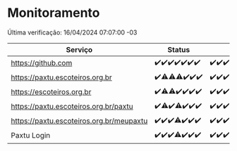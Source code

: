 # Monitoramento

Última verificação: 16/04/2024 07:07:00 -03

|Serviço|Status|Últimas 24h|
|---|---|---|
|https://github.com|<span title="2024-04-09: OK=24">✔️</span><span title="2024-04-10: OK=24">✔️</span><span title="2024-04-11: OK=24">✔️</span><span title="2024-04-12: OK=24">✔️</span><span title="2024-04-13: OK=24">✔️</span><span title="2024-04-14: OK=10">✔️</span><span title="2024-04-15: OK=8">✔️</span>|<span title="15/04/2024 08:02:00 -03 : 200">✔️</span><span title="15/04/2024 09:12:00 -03 : 200">✔️</span><span title="15/04/2024 10:08:00 -03 : 200">✔️</span><span title="15/04/2024 11:04:00 -03 : 200">✔️</span><span title="15/04/2024 12:04:00 -03 : 200">✔️</span><span title="15/04/2024 13:07:00 -03 : 200">✔️</span><span title="15/04/2024 14:05:00 -03 : 200">✔️</span><span title="15/04/2024 15:08:00 -03 : 200">✔️</span><span title="15/04/2024 16:03:00 -03 : 200">✔️</span><span title="15/04/2024 17:06:00 -03 : 200">✔️</span><span title="15/04/2024 18:06:00 -03 : 200">✔️</span><span title="15/04/2024 19:04:00 -03 : 200">✔️</span><span title="15/04/2024 20:05:00 -03 : 200">✔️</span><span title="15/04/2024 21:29:00 -03 : 200">✔️</span><span title="15/04/2024 22:40:00 -03 : 200">✔️</span><span title="15/04/2024 23:15:00 -03 : 200">✔️</span><span title="16/04/2024 00:08:00 -03 : 200">✔️</span><span title="16/04/2024 01:08:00 -03 : 200">✔️</span><span title="16/04/2024 02:07:00 -03 : 200">✔️</span><span title="16/04/2024 03:08:00 -03 : 200">✔️</span><span title="16/04/2024 04:07:00 -03 : 200">✔️</span><span title="16/04/2024 05:08:00 -03 : 200">✔️</span><span title="16/04/2024 06:07:00 -03 : 200">✔️</span><span title="16/04/2024 07:07:00 -03 : 200">✔️</span>|
|https://paxtu.escoteiros.org.br|<span title="2024-04-09: OK=24">✔️</span><span title="2024-04-10: OK=23, Falhas=1">⚠️</span><span title="2024-04-11: OK=23, Falhas=1">⚠️</span><span title="2024-04-12: OK=23, Falhas=1">⚠️</span><span title="2024-04-13: OK=24">✔️</span><span title="2024-04-14: OK=10">✔️</span><span title="2024-04-15: OK=8">✔️</span>|<span title="15/04/2024 08:02:00 -03 : 200">✔️</span><span title="15/04/2024 09:12:00 -03 : 200">✔️</span><span title="15/04/2024 10:08:00 -03 : 200">✔️</span><span title="15/04/2024 11:04:00 -03 : 200">✔️</span><span title="15/04/2024 12:04:00 -03 : 200">✔️</span><span title="15/04/2024 13:07:00 -03 : 200">✔️</span><span title="15/04/2024 14:05:00 -03 : 200">✔️</span><span title="15/04/2024 15:08:00 -03 : 0">❌</span><span title="15/04/2024 16:03:00 -03 : 200">✔️</span><span title="15/04/2024 17:06:00 -03 : 200">✔️</span><span title="15/04/2024 18:06:00 -03 : 200">✔️</span><span title="15/04/2024 19:04:00 -03 : 200">✔️</span><span title="15/04/2024 20:05:00 -03 : 200">✔️</span><span title="15/04/2024 21:29:00 -03 : 200">✔️</span><span title="15/04/2024 22:40:00 -03 : 200">✔️</span><span title="15/04/2024 23:15:00 -03 : 200">✔️</span><span title="16/04/2024 00:08:00 -03 : 200">✔️</span><span title="16/04/2024 01:08:00 -03 : 200">✔️</span><span title="16/04/2024 02:07:00 -03 : 200">✔️</span><span title="16/04/2024 03:08:00 -03 : 200">✔️</span><span title="16/04/2024 04:07:00 -03 : 200">✔️</span><span title="16/04/2024 05:08:00 -03 : 200">✔️</span><span title="16/04/2024 06:07:00 -03 : 200">✔️</span><span title="16/04/2024 07:07:00 -03 : 200">✔️</span>|
|https://escoteiros.org.br|<span title="2024-04-09: OK=24">✔️</span><span title="2024-04-10: OK=23, Falhas=1">⚠️</span><span title="2024-04-11: OK=23, Falhas=1">⚠️</span><span title="2024-04-12: OK=24">✔️</span><span title="2024-04-13: OK=24">✔️</span><span title="2024-04-14: OK=10">✔️</span><span title="2024-04-15: OK=8">✔️</span>|<span title="15/04/2024 08:02:00 -03 : 200">✔️</span><span title="15/04/2024 09:12:00 -03 : 200">✔️</span><span title="15/04/2024 10:08:00 -03 : 200">✔️</span><span title="15/04/2024 11:04:00 -03 : 200">✔️</span><span title="15/04/2024 12:04:00 -03 : 200">✔️</span><span title="15/04/2024 13:07:00 -03 : 200">✔️</span><span title="15/04/2024 14:05:00 -03 : 200">✔️</span><span title="15/04/2024 15:08:00 -03 : 200">✔️</span><span title="15/04/2024 16:03:00 -03 : 200">✔️</span><span title="15/04/2024 17:06:00 -03 : 200">✔️</span><span title="15/04/2024 18:06:00 -03 : 200">✔️</span><span title="15/04/2024 19:04:00 -03 : 200">✔️</span><span title="15/04/2024 20:05:00 -03 : 200">✔️</span><span title="15/04/2024 21:29:00 -03 : 200">✔️</span><span title="15/04/2024 22:40:00 -03 : 200">✔️</span><span title="15/04/2024 23:15:00 -03 : 200">✔️</span><span title="16/04/2024 00:08:00 -03 : 200">✔️</span><span title="16/04/2024 01:08:00 -03 : 200">✔️</span><span title="16/04/2024 02:07:00 -03 : 200">✔️</span><span title="16/04/2024 03:08:00 -03 : 200">✔️</span><span title="16/04/2024 04:07:00 -03 : 200">✔️</span><span title="16/04/2024 05:08:00 -03 : 200">✔️</span><span title="16/04/2024 06:07:00 -03 : 200">✔️</span><span title="16/04/2024 07:07:00 -03 : 200">✔️</span>|
|https://paxtu.escoteiros.org.br/paxtu|<span title="2024-04-09: OK=24">✔️</span><span title="2024-04-10: OK=23, Falhas=1">⚠️</span><span title="2024-04-11: OK=24">✔️</span><span title="2024-04-12: OK=23, Falhas=1">⚠️</span><span title="2024-04-13: OK=24">✔️</span><span title="2024-04-14: OK=10">✔️</span><span title="2024-04-15: OK=8">✔️</span>|<span title="15/04/2024 08:02:00 -03 : 200">✔️</span><span title="15/04/2024 09:12:00 -03 : 200">✔️</span><span title="15/04/2024 10:08:00 -03 : 200">✔️</span><span title="15/04/2024 11:04:00 -03 : 200">✔️</span><span title="15/04/2024 12:04:00 -03 : 200">✔️</span><span title="15/04/2024 13:07:00 -03 : 200">✔️</span><span title="15/04/2024 14:05:00 -03 : 200">✔️</span><span title="15/04/2024 15:08:00 -03 : 200">✔️</span><span title="15/04/2024 16:03:00 -03 : 200">✔️</span><span title="15/04/2024 17:06:00 -03 : 200">✔️</span><span title="15/04/2024 18:06:00 -03 : 200">✔️</span><span title="15/04/2024 19:04:00 -03 : 200">✔️</span><span title="15/04/2024 20:05:00 -03 : 200">✔️</span><span title="15/04/2024 21:30:00 -03 : 200">✔️</span><span title="15/04/2024 22:40:00 -03 : 200">✔️</span><span title="15/04/2024 23:15:00 -03 : 200">✔️</span><span title="16/04/2024 00:08:00 -03 : 200">✔️</span><span title="16/04/2024 01:08:00 -03 : 200">✔️</span><span title="16/04/2024 02:07:00 -03 : 200">✔️</span><span title="16/04/2024 03:08:00 -03 : 200">✔️</span><span title="16/04/2024 04:07:00 -03 : 200">✔️</span><span title="16/04/2024 05:08:00 -03 : 200">✔️</span><span title="16/04/2024 06:07:00 -03 : 200">✔️</span><span title="16/04/2024 07:07:00 -03 : 200">✔️</span>|
|https://paxtu.escoteiros.org.br/meupaxtu|<span title="2024-04-09: OK=24">✔️</span><span title="2024-04-10: OK=24">✔️</span><span title="2024-04-11: OK=24">✔️</span><span title="2024-04-12: OK=23, Falhas=1">⚠️</span><span title="2024-04-13: OK=24">✔️</span><span title="2024-04-14: OK=10">✔️</span><span title="2024-04-15: OK=8">✔️</span>|<span title="15/04/2024 08:02:00 -03 : 200">✔️</span><span title="15/04/2024 09:12:00 -03 : 200">✔️</span><span title="15/04/2024 10:08:00 -03 : 200">✔️</span><span title="15/04/2024 11:04:00 -03 : 200">✔️</span><span title="15/04/2024 12:04:00 -03 : 200">✔️</span><span title="15/04/2024 13:07:00 -03 : 200">✔️</span><span title="15/04/2024 14:05:00 -03 : 200">✔️</span><span title="15/04/2024 15:08:00 -03 : 200">✔️</span><span title="15/04/2024 16:03:00 -03 : 200">✔️</span><span title="15/04/2024 17:06:00 -03 : 200">✔️</span><span title="15/04/2024 18:06:00 -03 : 200">✔️</span><span title="15/04/2024 19:04:00 -03 : 200">✔️</span><span title="15/04/2024 20:05:00 -03 : 200">✔️</span><span title="15/04/2024 21:30:00 -03 : 200">✔️</span><span title="15/04/2024 22:40:00 -03 : 200">✔️</span><span title="15/04/2024 23:15:00 -03 : 200">✔️</span><span title="16/04/2024 00:08:00 -03 : 200">✔️</span><span title="16/04/2024 01:08:00 -03 : 200">✔️</span><span title="16/04/2024 02:07:00 -03 : 200">✔️</span><span title="16/04/2024 03:08:00 -03 : 200">✔️</span><span title="16/04/2024 04:07:00 -03 : 200">✔️</span><span title="16/04/2024 05:08:00 -03 : 200">✔️</span><span title="16/04/2024 06:07:00 -03 : 200">✔️</span><span title="16/04/2024 07:07:00 -03 : 200">✔️</span>|
|Paxtu Login|<span title="2024-04-09: OK=24">✔️</span><span title="2024-04-10: OK=24">✔️</span><span title="2024-04-11: OK=24">✔️</span><span title="2024-04-12: OK=23, Falhas=1">⚠️</span><span title="2024-04-13: OK=24">✔️</span><span title="2024-04-14: OK=10">✔️</span><span title="2024-04-15: OK=8">✔️</span>|<span title="15/04/2024 08:02:00 -03 : 200">✔️</span><span title="15/04/2024 09:12:00 -03 : 200">✔️</span><span title="15/04/2024 10:08:00 -03 : 200">✔️</span><span title="15/04/2024 11:04:00 -03 : 200">✔️</span><span title="15/04/2024 12:04:00 -03 : 200">✔️</span><span title="15/04/2024 13:07:00 -03 : 200">✔️</span><span title="15/04/2024 14:05:00 -03 : 200">✔️</span><span title="15/04/2024 15:08:00 -03 : 200">✔️</span><span title="15/04/2024 16:03:00 -03 : 200">✔️</span><span title="15/04/2024 17:06:00 -03 : 200">✔️</span><span title="15/04/2024 18:06:00 -03 : 200">✔️</span><span title="15/04/2024 19:04:00 -03 : 200">✔️</span><span title="15/04/2024 20:05:00 -03 : 200">✔️</span><span title="15/04/2024 21:30:00 -03 : 200">✔️</span><span title="15/04/2024 22:40:00 -03 : 200">✔️</span><span title="15/04/2024 23:15:00 -03 : 200">✔️</span><span title="16/04/2024 00:08:00 -03 : 200">✔️</span><span title="16/04/2024 01:08:00 -03 : 200">✔️</span><span title="16/04/2024 02:07:00 -03 : 200">✔️</span><span title="16/04/2024 03:08:00 -03 : 200">✔️</span><span title="16/04/2024 04:07:00 -03 : 200">✔️</span><span title="16/04/2024 05:08:00 -03 : 200">✔️</span><span title="16/04/2024 06:07:00 -03 : 200">✔️</span><span title="16/04/2024 07:07:00 -03 : 200">✔️</span>|
